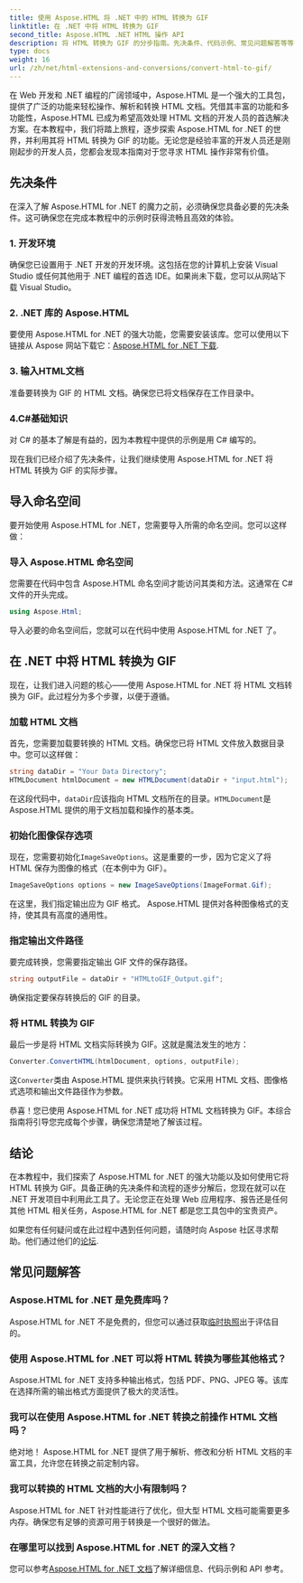 ```yaml
---
title: 使用 Aspose.HTML 将 .NET 中的 HTML 转换为 GIF
linktitle: 在 .NET 中将 HTML 转换为 GIF
second_title: Aspose.HTML .NET HTML 操作 API
description: 将 HTML 转换为 GIF 的分步指南。先决条件、代码示例、常见问题解答等等！使用 Aspose.HTML 优化您的 HTML 操作。
type: docs
weight: 16
url: /zh/net/html-extensions-and-conversions/convert-html-to-gif/
---
```


在 Web 开发和 .NET 编程的广阔领域中，Aspose.HTML 是一个强大的工具包，提供了广泛的功能来轻松操作、解析和转换 HTML 文档。凭借其丰富的功能和多功能性，Aspose.HTML 已成为希望高效处理 HTML 文档的开发人员的首选解决方案。在本教程中，我们将踏上旅程，逐步探索 Aspose.HTML for .NET 的世界，并利用其将 HTML 转换为 GIF 的功能。无论您是经验丰富的开发人员还是刚刚起步的开发人员，您都会发现本指南对于您寻求 HTML 操作非常有价值。

## 先决条件

在深入了解 Aspose.HTML for .NET 的魔力之前，必须确保您具备必要的先决条件。这可确保您在完成本教程中的示例时获得流畅且高效的体验。

### 1. 开发环境

确保您已设置用于 .NET 开发的开发环境。这包括在您的计算机上安装 Visual Studio 或任何其他用于 .NET 编程的首选 IDE。如果尚未下载，您可以从网站下载 Visual Studio。

### 2. .NET 库的 Aspose.HTML

要使用 Aspose.HTML for .NET 的强大功能，您需要安装该库。您可以使用以下链接从 Aspose 网站下载它：[Aspose.HTML for .NET 下载](https://releases.aspose.com/html/net/).

### 3. 输入HTML文档

准备要转换为 GIF 的 HTML 文档。确保您已将文档保存在工作目录中。

### 4.C#基础知识

对 C# 的基本了解是有益的，因为本教程中提供的示例是用 C# 编写的。

现在我们已经介绍了先决条件，让我们继续使用 Aspose.HTML for .NET 将 HTML 转换为 GIF 的实际步骤。

## 导入命名空间

要开始使用 Aspose.HTML for .NET，您需要导入所需的命名空间。您可以这样做：

### 导入 Aspose.HTML 命名空间

您需要在代码中包含 Aspose.HTML 命名空间才能访问其类和方法。这通常在 C# 文件的开头完成。

```csharp
using Aspose.Html;
```

导入必要的命名空间后，您就可以在代码中使用 Aspose.HTML for .NET 了。

## 在 .NET 中将 HTML 转换为 GIF

现在，让我们进入问题的核心——使用 Aspose.HTML for .NET 将 HTML 文档转换为 GIF。此过程分为多个步骤，以便于遵循。

### 加载 HTML 文档

首先，您需要加载要转换的 HTML 文档。确保您已将 HTML 文件放入数据目录中。您可以这样做：

```csharp
string dataDir = "Your Data Directory";
HTMLDocument htmlDocument = new HTMLDocument(dataDir + "input.html");
```

在这段代码中，`dataDir`应该指向 HTML 文档所在的目录。`HTMLDocument`是Aspose.HTML 提供的用于文档加载和操作的基本类。

### 初始化图像保存选项

现在，您需要初始化`ImageSaveOptions`。这是重要的一步，因为它定义了将 HTML 保存为图像的格式（在本例中为 GIF）。

```csharp
ImageSaveOptions options = new ImageSaveOptions(ImageFormat.Gif);
```

在这里，我们指定输出应为 GIF 格式。 Aspose.HTML 提供对各种图像格式的支持，使其具有高度的通用性。

### 指定输出文件路径

要完成转换，您需要指定输出 GIF 文件的保存路径。

```csharp
string outputFile = dataDir + "HTMLtoGIF_Output.gif";
```

确保指定要保存转换后的 GIF 的目录。

### 将 HTML 转换为 GIF

最后一步是将 HTML 文档实际转换为 GIF。这就是魔法发生的地方：

```csharp
Converter.ConvertHTML(htmlDocument, options, outputFile);
```

这`Converter`类由 Aspose.HTML 提供来执行转换。它采用 HTML 文档、图像格式选项和输出文件路径作为参数。

恭喜！您已使用 Aspose.HTML for .NET 成功将 HTML 文档转换为 GIF。本综合指南将引导您完成每个步骤，确保您清楚地了解该过程。

## 结论

在本教程中，我们探索了 Aspose.HTML for .NET 的强大功能以及如何使用它将 HTML 转换为 GIF。具备正确的先决条件和流程的逐步分解后，您现在就可以在 .NET 开发项目中利用此工具了。无论您正在处理 Web 应用程序、报告还是任何其他 HTML 相关任务，Aspose.HTML for .NET 都是您工具包中的宝贵资产。

如果您有任何疑问或在此过程中遇到任何问题，请随时向 Aspose 社区寻求帮助。他们通过他们的[论坛](https://forum.aspose.com/).

## 常见问题解答

### Aspose.HTML for .NET 是免费库吗？
 Aspose.HTML for .NET 不是免费的，但您可以通过获取[临时执照](https://purchase.aspose.com/temporary-license/)出于评估目的。

### 使用 Aspose.HTML for .NET 可以将 HTML 转换为哪些其他格式？
Aspose.HTML for .NET 支持多种输出格式，包括 PDF、PNG、JPEG 等。该库在选择所需的输出格式方面提供了极大的灵活性。

### 我可以在使用 Aspose.HTML for .NET 转换之前操作 HTML 文档吗？
绝对地！ Aspose.HTML for .NET 提供了用于解析、修改和分析 HTML 文档的丰富工具，允许您在转换之前定制内容。

### 我可以转换的 HTML 文档的大小有限制吗？
Aspose.HTML for .NET 针对性能进行了优化，但大型 HTML 文档可能需要更多内存。确保您有足够的资源可用于转换是一个很好的做法。

### 在哪里可以找到 Aspose.HTML for .NET 的深入文档？
您可以参考[Aspose.HTML for .NET 文档](https://reference.aspose.com/html/net/)了解详细信息、代码示例和 API 参考。
